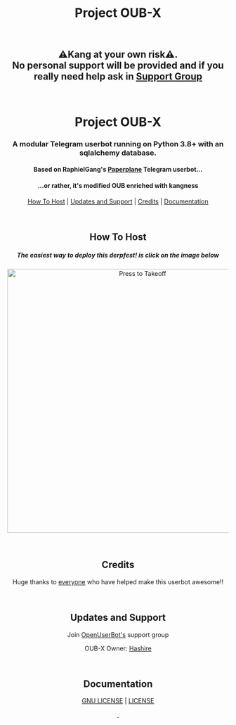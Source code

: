 
<h1 align="center"> Project OUB-X</h1><p align="center">&nbsp;</p>
<h2 align="center"> ⚠️Kang at your own risk⚠️.</br> No personal support will be provided and if you really need help ask in <a href="#updates-and-support">Support Group</a></h2>
<p align="center">&nbsp;</p>
<h1 align="center">Project OUB-X</h1>

<h3 align="center">A modular Telegram userbot running on Python 3.8+ with an sqlalchemy database.</h3>
<h4 align="center">Based on RaphielGang's <a href="https://github.com/RaphielGang/Telegram-UserBot">Paperplane</a> Telegram userbot...</h4>
<h4 align="center">...or rather, it's modified OUB enriched with kangness</h4>
<p align="center"><a href="#how-to-host">How To Host</a> | <a href="#updates-and-support">Updates and Support</a> | <a href="#credits">Credits</a> | <a href="#Documentation">Documentation</a></p>
<p align="center">&nbsp;</p>
<h2 align="center">How To Host</h2>
<h5 align="center">The easiest way to deploy this derpfest! is click on the image below</h5>
<p align="center"><a href="https://heroku.com/deploy?template=https://github.com/code-rgb/OUB-X/tree/sql-extended"><img src="https://telegra.ph/file/843716e2e694b3505cf9e.jpg" alt="Press to Takeoff" height="600" width="600"></a></p>
<p align="center">&nbsp;</p>
<h2 align="center">Credits</h2>
<p align="center">Huge thanks to <a href="https://github.com/code-rgb/OUB-X/graphs/contributors">everyone</a> who have helped make this userbot awesome!!</p>
<p align="center">&nbsp;</p>
<h2 align="center">Updates and Support</h2>
<p align="center">Join <a href="https://t.me/OUBspam">OpenUserBot's</a> support group</p>
<p align="center">OUB-X Owner: <a href="https://t.me/deleteduser420">Hashire</a></p>
<p align="center">&nbsp;</p>
<h2 align="center">Documentation</h2>
<p align="center"><a href="https://www.gnu.org/licenses/gpl-3.0.txt">GNU LICENSE</a> | <a href="https://github.com/code-rgb/OUB-X/blob/sql-extended/LICENSE">LICENSE</p>
<p align="center">&nbsp;</p>


